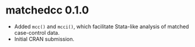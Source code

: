 # matchedcc 0.1.0

* Added `mcc()` and `mcci()`, which facilitate Stata-like analysis of matched
  case-control data.
* Initial CRAN submission.
